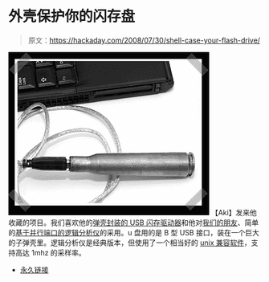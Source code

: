 # 外壳保护你的闪存盘

> 原文：<https://hackaday.com/2008/07/30/shell-case-your-flash-drive/>

![](img/4a4cc7283f25e47fa20de3a24a70b04b.png)
【Aki】发来他收藏的项目。我们喜欢他的[弹壳封装的 USB 闪存驱动器](http://akikorhonen.org/projects.php?action=view&id=67)和他对[我们的朋友](http://www.hackaday.com/2008/01/28/parallel-port-logic-analyzer/)、简单的[基于并行端口的逻辑分析仪](http://akikorhonen.org/projects.php?action=view&id=59)的采用。u 盘用的是 B 型 USB 接口，装在一个巨大的子弹壳里。逻辑分析仪是经典版本，但使用了一个相当好的 [unix 兼容软件](http://tfla-01.berlios.de/)，支持高达 1mhz 的采样率。

*   [永久链接](http://akikorhonen.org/projects.php?action=view&id=67)